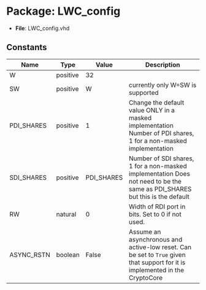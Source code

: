 # Package: LWC_config 

- **File**: LWC_config.vhd
## Constants

| Name       | Type     | Value      | Description                                                                                                                   |
| ---------- | -------- | ---------- | ----------------------------------------------------------------------------------------------------------------------------- |
| W          | positive | 32         |                                                                                                                               |
| SW         | positive | W          | currently only W=SW is supported                                                                                              |
| PDI_SHARES | positive | 1          | Change the default value ONLY in a masked implementation  Number of PDI shares, 1 for a non-masked implementation             |
| SDI_SHARES | positive | PDI_SHARES | Number of SDI shares, 1 for a non-masked implementation  Does not need to be the same as PDI_SHARES but this is the default   |
| RW         | natural  | 0          | Width of RDI port in bits. Set to 0 if not used.                                                                              |
| ASYNC_RSTN | boolean  | False      | Assume an asynchronous and active-low reset.  Can be set to `True` given that support for it is implemented in the CryptoCore |
